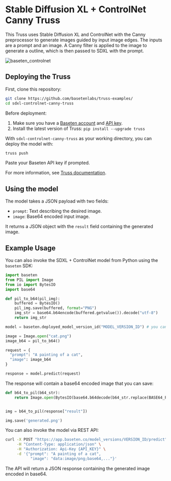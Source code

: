 # Stable Diffusion XL + ControlNet Canny Truss

This Truss uses Stable Diffusion XL and ControlNet with the Canny preprocessor to generate images guided by input image edges. The inputs are a prompt and an image. A Canny filter is applied to the image to generate a outline, which is then passed to SDXL with the prompt.

![baseten_controlnet](baseten-logo.gif)

## Deploying the Truss

First, clone this repository:

```sh
git clone https://github.com/basetenlabs/truss-examples/
cd sdxl-controlnet-canny-truss
```

Before deployment:

1. Make sure you have a [Baseten account](https://app.baseten.co/signup) and [API key](https://app.baseten.co/settings/account/api_keys).
2. Install the latest version of Truss: `pip install --upgrade truss`

With `sdxl-controlnet-canny-truss` as your working directory, you can deploy the model with:

```sh
truss push
```

Paste your Baseten API key if prompted.

For more information, see [Truss documentation](https://truss.baseten.co).

## Using the model

The model takes a JSON payload with two fields:

- `prompt`: Text describing the desired image.
- `image`: Base64 encoded input image.

It returns a JSON object with the `result` field containing the generated image.

## Example Usage

You can also invoke the SDXL + ControlNet model from Python using the `baseten` SDK:

```python
import baseten
from PIL import Image
from io import BytesIO
import base64

def pil_to_b64(pil_img):
    buffered = BytesIO()
    pil_img.save(buffered, format="PNG")
    img_str = base64.b64encode(buffered.getvalue()).decode("utf-8")
    return img_str

model = baseten.deployed_model_version_id("MODEL_VERSION_ID") # you can get this from the Baseten web UI

image = Image.open("cat.png")
image_b64 = pil_to_b64()

request = {
  "prompt": "A painting of a cat",
  "image": image_b64
}

response = model.predict(request)
```

The response will contain a base64 encoded image that you can save:

```python
def b64_to_pil(b64_str):
    return Image.open(BytesIO(base64.b64decode(b64_str.replace(BASE64_PREAMBLE, ""))))


img = b64_to_pil(response["result"])

img.save('generated.png')
```

You can also invoke the model via REST API:

```bash
curl -X POST "https://app.baseten.co/model_versions/VERSION_ID/predict" \
     -H "Content-Type: application/json" \
     -H "Authorization: Api-Key {API_KEY}" \
     -d '{"prompt": "A painting of a cat",
           "image": "data:image/png;base64,..."}'
```

The API will return a JSON response containing the generated image encoded in base64.
